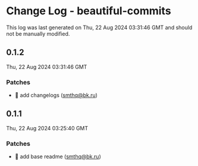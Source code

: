 # Change Log - beautiful-commits

This log was last generated on Thu, 22 Aug 2024 03:31:46 GMT and should not be manually modified.

<!-- Start content -->

## 0.1.2

Thu, 22 Aug 2024 03:31:46 GMT

### Patches

- 🎉 add changelogs (smthq@bk.ru)

## 0.1.1

Thu, 22 Aug 2024 03:25:40 GMT

### Patches

- 🎉 add base readme (smthq@bk.ru)
